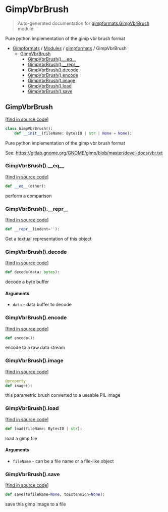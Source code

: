 # GimpVbrBrush

> Auto-generated documentation for [gimpformats.GimpVbrBrush](../../gimpformats/GimpVbrBrush.py) module.

Pure python implementation of the gimp vbr brush format

- [Gimpformats](../README.md#gimpformats-index) / [Modules](../README.md#gimpformats-modules) / [gimpformats](index.md#gimpformats) / GimpVbrBrush
    - [GimpVbrBrush](#gimpvbrbrush)
        - [GimpVbrBrush().\_\_eq\_\_](#gimpvbrbrush__eq__)
        - [GimpVbrBrush().\_\_repr\_\_](#gimpvbrbrush__repr__)
        - [GimpVbrBrush().decode](#gimpvbrbrushdecode)
        - [GimpVbrBrush().encode](#gimpvbrbrushencode)
        - [GimpVbrBrush().image](#gimpvbrbrushimage)
        - [GimpVbrBrush().load](#gimpvbrbrushload)
        - [GimpVbrBrush().save](#gimpvbrbrushsave)

## GimpVbrBrush

[[find in source code]](../../gimpformats/GimpVbrBrush.py#L12)

```python
class GimpVbrBrush():
    def __init__(fileName: BytesIO | str | None = None):
```

Pure python implementation of the gimp vbr brush format

See:
 https://gitlab.gnome.org/GNOME/gimp/blob/master/devel-docs/vbr.txt

### GimpVbrBrush().\_\_eq\_\_

[[find in source code]](../../gimpformats/GimpVbrBrush.py#L154)

```python
def __eq__(other):
```

perform a comparison

### GimpVbrBrush().\_\_repr\_\_

[[find in source code]](../../gimpformats/GimpVbrBrush.py#L136)

```python
def __repr__(indent=''):
```

Get a textual representation of this object

### GimpVbrBrush().decode

[[find in source code]](../../gimpformats/GimpVbrBrush.py#L58)

```python
def decode(data: bytes):
```

decode a byte buffer

#### Arguments

- `data` - data buffer to decode

### GimpVbrBrush().encode

[[find in source code]](../../gimpformats/GimpVbrBrush.py#L87)

```python
def encode():
```

encode to a raw data stream

### GimpVbrBrush().image

[[find in source code]](../../gimpformats/GimpVbrBrush.py#L51)

```python
@property
def image():
```

this parametric brush converted to a useable PIL image

### GimpVbrBrush().load

[[find in source code]](../../gimpformats/GimpVbrBrush.py#L35)

```python
def load(fileName: BytesIO | str):
```

load a gimp file

#### Arguments

- `fileName` - can be a file name or a file-like object

### GimpVbrBrush().save

[[find in source code]](../../gimpformats/GimpVbrBrush.py#L112)

```python
def save(tofileName=None, toExtension=None):
```

save this gimp image to a file
